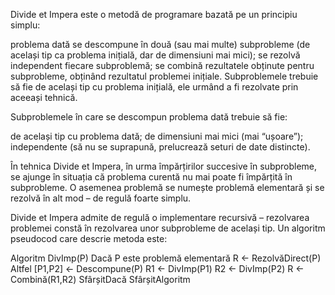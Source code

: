 Divide et Impera este o metodă de programare bazată pe un principiu simplu:

problema dată se descompune în două (sau mai multe) subprobleme (de același tip ca problema inițială, dar de dimensiuni mai mici);
se rezolvă independent fiecare subproblemă;
se combină rezultatele obținute pentru subprobleme, obținând rezultatul problemei inițiale.
Subproblemele trebuie să fie de același tip cu problema inițială, ele urmând a fi rezolvate prin aceeași tehnică.

Subproblemele în care se descompun problema dată trebuie să fie:

de același tip cu problema dată;
de dimensiuni mai mici (mai “ușoare”);
independente (să nu se suprapună, prelucrează seturi de date distincte).


În tehnica Divide et Impera, în urma împărțirilor succesive în subprobleme, se ajunge în situația că problema curentă nu mai poate fi împărțită în subprobleme. O asemenea problemă se numește problemă elementară și se rezolvă în alt mod – de regulă foarte simplu.

Divide et Impera admite de regulă o implementare recursivă – rezolvarea problemei constă în rezolvarea unor subprobleme de același tip. Un algoritm pseudocod care descrie metoda este:

Algoritm DivImp(P)
    Dacă P este problemă elementară 
        R <- RezolvăDirect(P)
    Altfel
        [P1,P2] <- Descompune(P)
        R1 <- DivImp(P1)
        R2 <- DivImp(P2)
        R <- Combină(R1,R2)
    SfârșitDacă
SfârșitAlgoritm